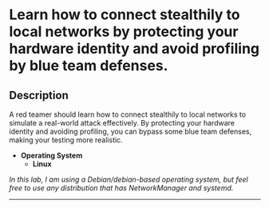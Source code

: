 # Learn how to connect stealthily to local networks by protecting your hardware identity and avoid profiling by blue team defenses.

## Description
A red teamer should learn how to connect stealthily to local networks to simulate a real-world attack effectively. By protecting your hardware identity and avoiding profiling, you can bypass some blue team defenses, making your testing more realistic.

- **Operating System**
  - **Linux**
    
*In this lab, I am using a Debian/debian-based operating system, but feel free to use any distribution that has NetworkManager and systemd.*

 * * *
